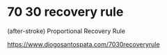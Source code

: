 # 70 30 recovery rule

(after-stroke) Proportional Recovery Rule

https://www.diogosantospata.com/7030recoveryrule
